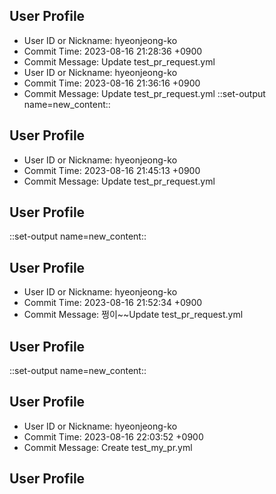 ## User Profile
- User ID or Nickname: hyeonjeong-ko
- Commit Time: 2023-08-16 21:28:36 +0900
- Commit Message: Update test_pr_request.yml
- User ID or Nickname: hyeonjeong-ko
- Commit Time: 2023-08-16 21:36:16 +0900
- Commit Message: Update test_pr_request.yml
::set-output name=new_content::
## User Profile
- User ID or Nickname: hyeonjeong-ko
- Commit Time: 2023-08-16 21:45:13 +0900
- Commit Message: Update test_pr_request.yml

## User Profile

::set-output name=new_content::
## User Profile
- User ID or Nickname: hyeonjeong-ko
- Commit Time: 2023-08-16 21:52:34 +0900
- Commit Message: 쩡이~~Update test_pr_request.yml

## User Profile

::set-output name=new_content::
## User Profile
- User ID or Nickname: hyeonjeong-ko
- Commit Time: 2023-08-16 22:03:52 +0900
- Commit Message: Create test_my_pr.yml

## User Profile

